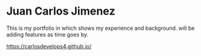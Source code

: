 # Juan Carlos Jimenez

This is my portfolio in which shows my experience and background. 
will be adding features as time goes by.

https://carlosdevelops4.github.io/

